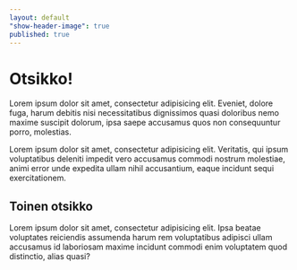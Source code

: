 ```yaml
---
layout: default
"show-header-image": true
published: true
---
```


# Otsikko!

Lorem ipsum dolor sit amet, consectetur adipisicing elit. Eveniet, dolore fuga, harum debitis nisi necessitatibus dignissimos quasi doloribus nemo maxime suscipit dolorum, ipsa saepe accusamus quos non consequuntur porro, molestias.

Lorem ipsum dolor sit amet, consectetur adipisicing elit. Veritatis, qui ipsum voluptatibus deleniti impedit vero accusamus commodi nostrum molestiae, animi error unde expedita ullam nihil accusantium, eaque incidunt sequi exercitationem.

## Toinen otsikko

Lorem ipsum dolor sit amet, consectetur adipisicing elit. Ipsa beatae voluptates reiciendis assumenda harum rem voluptatibus adipisci ullam accusamus id laboriosam maxime incidunt commodi enim voluptatem quod distinctio, alias quasi?